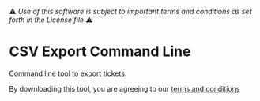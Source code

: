 :warning: *Use of this software is subject to important terms and conditions as set forth in the License file* :warning:

# CSV Export Command Line
Command line tool to export tickets.

By downloading this tool, you are agreeing to our [terms and conditions](https://github.com/zendesklabs/wiki/wiki/Terms-and-Conditions)
